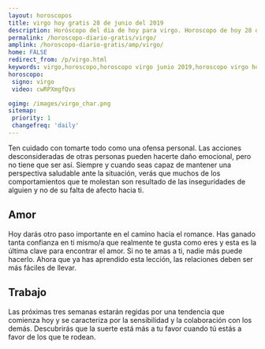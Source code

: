 ```yaml
---
layout: horoscopos
title: virgo hoy gratis 28 de junio del 2019 
description: Horóscopo del dia de hoy para virgo. Horoscopo de hoy 28 de junio del 2019. Las predicciones de amor, trabajo, vida personal gratis.
permalink: /horoscopo-diario-gratis/virgo/
amplink: /horoscopo-diario-gratis/amp/virgo/
home: FALSE
redirect_from: /p/virgo.html
keywords: virgo,horoscopo,horoscopo virgo junio 2019,horoscopo virgo hoy,tarot virgo junio 2019,horoscopo virgo,tarot virgo hoy,horoscopo de hoy,horoscopo diario,tarot del amor,horoscopo de hoy virgo,horoscopo diario del tarot, Horoscopo de hoy virgo 28 de junio del 2019,horóscopo del día,signos zodiacales 2019, el horoscopo de hoy
horoscopo:
 signo: virgo
 video: cwRPXmgfQvs

ogimg: /images/virgo_char.png
sitemap:
 priority: 1
 changefreq: 'daily'
---
```



Ten cuidado con tomarte todo como una ofensa personal. Las acciones desconsideradas de otras personas pueden hacerte daño emocional, pero no tiene que ser así. Siempre y cuando seas capaz de mantener una perspectiva saludable ante la situación, verás que muchos de los comportamientos que te molestan son resultado de las inseguridades de alguien y no de su falta de afecto hacia ti.

## Amor

Hoy darás otro paso importante en el camino hacia el romance. Has ganado tanta confianza en ti mismo/a que realmente te gusta como eres y esta es la última clave para encontrar el amor. Si no te amas a ti, nadie más puede hacerlo. Ahora que ya has aprendido esta lección, las relaciones deben ser más fáciles de llevar.

## Trabajo

Las próximas tres semanas estarán regidas por una tendencia que comienza hoy y se caracteriza por la sensibilidad y la colaboración con los demás. Descubrirás que la suerte está más a tu favor cuando tú estás a favor de los que te rodean.